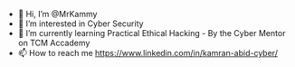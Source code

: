 - 👋 Hi, I’m @MrKammy
- 👀 I’m interested in Cyber Security
- 🌱 I’m currently learning Practical Ethical Hacking - By the Cyber Mentor on TCM Accademy
- 📫 How to reach me https://www.linkedin.com/in/kamran-abid-cyber/

<!---
MrKammy/MrKammy is a ✨ special ✨ repository because its `README.md` (this file) appears on your GitHub profile.
You can click the Preview link to take a look at your changes.
--->
